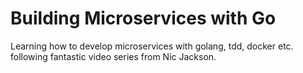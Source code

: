 # Building Microservices with Go
Learning how to develop microservices with golang, tdd, docker etc. following fantastic video series from Nic Jackson.
